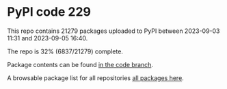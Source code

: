 # PyPI code 229

This repo contains 21279 packages uploaded to PyPI between 
2023-09-03 11:31 and 2023-09-05 16:40.

The repo is 32% (6837/21279) complete.

Package contents can be found [in the code branch](https://github.com/pypi-data/pypi-mirror-229/tree/code/packages).

A browsable package list for all repositories [all packages here](https://pypi-data.github.io/website/repositories/pypi-mirror-229).


